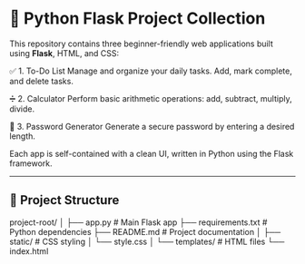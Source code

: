 # 🧠 Python Flask Project Collection

This repository contains three beginner-friendly web applications built using **Flask**, HTML, and CSS:



✅ 1. To-Do List
Manage and organize your daily tasks. Add, mark complete, and delete tasks.

➗ 2. Calculator
Perform basic arithmetic operations: add, subtract, multiply, divide.

🔐 3. Password Generator
Generate a secure password by entering a desired length.

Each app is self-contained with a clean UI, written in Python using the Flask framework.

---
## 📁 Project Structure

project-root/
│
├── app.py # Main Flask app
├── requirements.txt # Python dependencies
├── README.md # Project documentation
│
├── static/ # CSS styling
│ └── style.css
│
└── templates/ # HTML files
└── index.html
